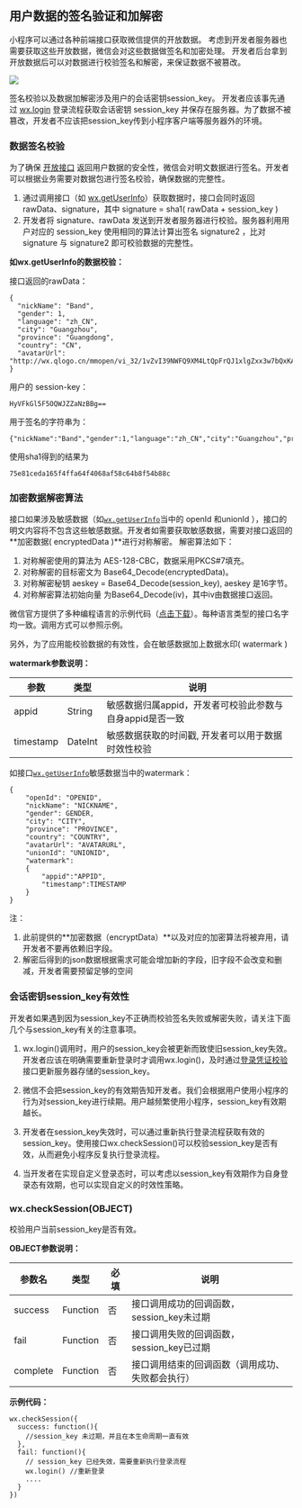 <!-- https://developers.weixin.qq.com/miniprogram/dev/api/signature.html -->

用户数据的签名验证和加解密
-------------

小程序可以通过各种前端接口获取微信提供的开放数据。 考虑到开发者服务器也需要获取这些开放数据，微信会对这些数据做签名和加密处理。 开发者后台拿到开放数据后可以对数据进行校验签名和解密，来保证数据不被篡改。

![](https://mp.weixin.qq.com/debug/wxadoc/dev/image/signature.jpg)

签名校验以及数据加解密涉及用户的会话密钥session_key。 开发者应该事先通过 [wx.login](https://developers.weixin.qq.com/miniprogram/dev/api/api-login.html) 登录流程获取会话密钥 session\_key 并保存在服务器。为了数据不被篡改，开发者不应该把session\_key传到小程序客户端等服务器外的环境。

### 数据签名校验

为了确保 [开放接口](https://developers.weixin.qq.com/miniprogram/dev/api/open.html) 返回用户数据的安全性，微信会对明文数据进行签名。开发者可以根据业务需要对数据包进行签名校验，确保数据的完整性。

1.  通过调用接口（如 [wx.getUserInfo](https://developers.weixin.qq.com/miniprogram/dev/api/open.html)）获取数据时，接口会同时返回 rawData、signature，其中 signature = sha1( rawData + session_key )
2.  开发者将 signature、rawData 发送到开发者服务器进行校验。服务器利用用户对应的 session_key 使用相同的算法计算出签名 signature2 ，比对 signature 与 signature2 即可校验数据的完整性。

**如wx.getUserInfo的数据校验：**

接口返回的rawData：

    {
      "nickName": "Band",
      "gender": 1,
      "language": "zh_CN",
      "city": "Guangzhou",
      "province": "Guangdong",
      "country": "CN",
      "avatarUrl": "http://wx.qlogo.cn/mmopen/vi_32/1vZvI39NWFQ9XM4LtQpFrQJ1xlgZxx3w7bQxKARol6503Iuswjjn6nIGBiaycAjAtpujxyzYsrztuuICqIM5ibXQ/0"
    }
    

用户的 session-key：

    HyVFkGl5F5OQWJZZaNzBBg==
    

用于签名的字符串为：

    {"nickName":"Band","gender":1,"language":"zh_CN","city":"Guangzhou","province":"Guangdong","country":"CN","avatarUrl":"http://wx.qlogo.cn/mmopen/vi_32/1vZvI39NWFQ9XM4LtQpFrQJ1xlgZxx3w7bQxKARol6503Iuswjjn6nIGBiaycAjAtpujxyzYsrztuuICqIM5ibXQ/0"}HyVFkGl5F5OQWJZZaNzBBg==
    

使用sha1得到的结果为

    75e81ceda165f4ffa64f4068af58c64b8f54b88c
    

### 加密数据解密算法

接口如果涉及敏感数据（如[`wx.getUserInfo`](https://developers.weixin.qq.com/miniprogram/dev/api/open.html)当中的 openId 和unionId ），接口的明文内容将不包含这些敏感数据。开发者如需要获取敏感数据，需要对接口返回的**加密数据( encryptedData )**进行对称解密。 解密算法如下：

1.  对称解密使用的算法为 AES-128-CBC，数据采用PKCS#7填充。
2.  对称解密的目标密文为 Base64_Decode(encryptedData)。
3.  对称解密秘钥 aeskey = Base64\_Decode(session\_key), aeskey 是16字节。
4.  对称解密算法初始向量 为Base64_Decode(iv)，其中iv由数据接口返回。

微信官方提供了多种编程语言的示例代码（[点击下载](https://developers.weixin.qq.com/miniprogram/dev/demo/aes-sample.zip)）。每种语言类型的接口名字均一致。调用方式可以参照示例。

另外，为了应用能校验数据的有效性，会在敏感数据加上数据水印( watermark )

**watermark参数说明：**

  参数        |  类型      |  说明                                
--------------|------------|--------------------------------------
  appid       |  String    |敏感数据归属appid，开发者可校验此参数与自身appid是否一致
  timestamp   |  DateInt   |敏感数据获取的时间戳, 开发者可以用于数据时效性校验

如接口[`wx.getUserInfo`](https://developers.weixin.qq.com/miniprogram/dev/api/open.html)敏感数据当中的watermark：

    {
        "openId": "OPENID",
        "nickName": "NICKNAME",
        "gender": GENDER,
        "city": "CITY",
        "province": "PROVINCE",
        "country": "COUNTRY",
        "avatarUrl": "AVATARURL",
        "unionId": "UNIONID",
        "watermark":
        {
            "appid":"APPID",
            "timestamp":TIMESTAMP
        }
    }
    

注：

1.  此前提供的**加密数据（encryptData）**以及对应的加密算法将被弃用，请开发者不要再依赖旧字段。
2.  解密后得到的json数据根据需求可能会增加新的字段，旧字段不会改变和删减，开发者需要预留足够的空间

### 会话密钥session_key有效性

开发者如果遇到因为session\_key不正确而校验签名失败或解密失败，请关注下面几个与session\_key有关的注意事项。

1.  wx.login()调用时，用户的session\_key会被更新而致使旧session\_key失效。开发者应该在明确需要重新登录时才调用wx.login()，及时通过[登录凭证校验](https://developers.weixin.qq.com/miniprogram/dev/api/api-login.html#临时登录凭证校验)接口更新服务器存储的session_key。
    
2.  微信不会把session\_key的有效期告知开发者。我们会根据用户使用小程序的行为对session\_key进行续期。用户越频繁使用小程序，session_key有效期越长。
    
3.  开发者在session\_key失效时，可以通过重新执行登录流程获取有效的session\_key。使用接口wx.checkSession()可以校验session_key是否有效，从而避免小程序反复执行登录流程。
    
4.  当开发者在实现自定义登录态时，可以考虑以session_key有效期作为自身登录态有效期，也可以实现自定义的时效性策略。
    

### wx.checkSession(OBJECT)

校验用户当前session_key是否有效。

**OBJECT参数说明：**

  参数名     |  类型       |  必填 |  说明                         
-------------|-------------|-------|-------------------------------
  success    |  Function   |  否   |接口调用成功的回调函数，session_key未过期
  fail       |  Function   |  否   |接口调用失败的回调函数，session_key已过期
  complete   |  Function   |  否   |接口调用结束的回调函数（调用成功、失败都会执行）

**示例代码：**

    wx.checkSession({
      success: function(){
        //session_key 未过期，并且在本生命周期一直有效
      },
      fail: function(){
        // session_key 已经失效，需要重新执行登录流程
        wx.login() //重新登录
        ....
      }
    })
